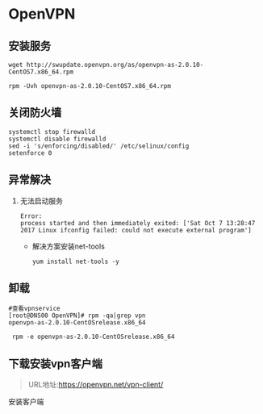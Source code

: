 # OpenVPN

## 安装服务

```shell
wget http://swupdate.openvpn.org/as/openvpn-as-2.0.10-CentOS7.x86_64.rpm

rpm -Uvh openvpn-as-2.0.10-CentOS7.x86_64.rpm
```



## 关闭防火墙

```shell
systemctl stop firewalld
systemctl disable firewalld
sed -i 's/enforcing/disabled/' /etc/selinux/config
setenforce 0
```

## 异常解决

1. 无法启动服务

   ```shell
   Error:
   process started and then immediately exited: ['Sat Oct 7 13:28:47 2017 Linux ifconfig failed: could not execute external program']
   ```

   - 解决方案安装net-tools

     ```shell
     yum install net-tools -y
     ```

## 卸载

```shell
#查看vpnservice
[root@DNS00 OpenVPN]# rpm -qa|grep vpn
openvpn-as-2.0.10-CentOSrelease.x86_64

```



```shell
 rpm -e openvpn-as-2.0.10-CentOSrelease.x86_64
```



## 下载安装vpn客户端

> URL地址:https://openvpn.net/vpn-client/

安装客户端